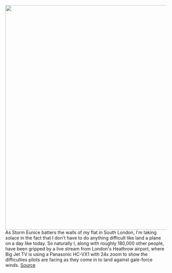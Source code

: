 <img src='https://cdn.vox-cdn.com/uploads/chorus_image/image/50858597/tldr-logo.1473954443.png' width='700px' /><br/>
As Storm Eunice batters the walls of my flat in South London, I'm taking solace in the fact that I don't have to do anything difficult like land a plane on a day like today. So naturally I, along with roughly 180,000 other people, have been gripped by a live stream from London's Heathrow airport, where Big Jet TV is using a Panasonic HC-VX1 with 24x zoom to show the difficulties pilots are facing as they come in to land against gale-force winds.
<a href='https://www.theverge.com/tldr/2022/2/18/22940592/big-jet-tv-storm-eunice-heathrow-airport'> Source <a/>